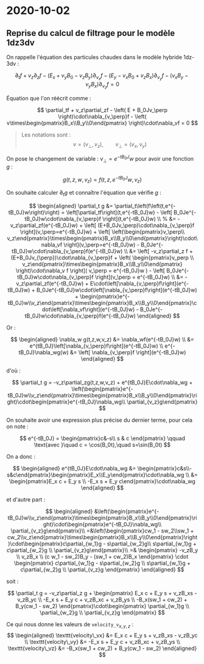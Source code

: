 # 2020-10-02

## Reprise du calcul de filtrage pour le modèle 1dz3dv

On rappelle l'équation des particules chaudes dans le modèle hybride 1dz-3dv :

$$
  \partial_tf + v_z\partial_zf - \left( E_x + v_yB_0 - v_zB_y \right)\partial_{v_x}f - \left( E_y - v_xB_0 + v_zB_x \right)\partial_{v_y}f - \left( v_xB_y - v_yB_x \right)\partial_{v_z}f = 0
$$

Équation que l'on réécrit comme :

$$
  \partial_tf + v_z\partial_zf - \left( E + B_0Jv_\perp \right)\cdot\nabla_{v_\perp}f - \left( v\times\begin{pmatrix}B_x\\B_y\\0\end{pmatrix} \right)\cdot\nabla_vf = 0
$$

> Les notations sont : $$v = (v_\perp,v_z), \qquad v_\perp = (v_x,v_y)$$

On pose le changement de variable : $v_\perp = e^{-tB_0J}w$ pour avoir une fonction $g$ :

$$
  g(t,z,w,v_z) = f(t,z,e^{-tB_0J}w,v_z)
$$

On souhaite calculer $\partial_t g$ et connaître l'équation que vérifie $g$ :

$$
  \begin{aligned}
    \partial_t g &= \partial_t\left(f\left(t,e^{-tB_0J}w\right)\right) = \left[\partial_tf\right](t,e^{-tB_0J}w) - \left[ B_0Je^{-tB_0J}w\cdot\nabla_{v_\perp}f \right](t,e^{-tB_0J}w) \\
                % &= -v_z\partial_zf(e^{-tB_0J}w) + \left[ (E+B_0Jv_\perp)\cdot\nabla_{v_\perp}f \right](v_\perp=e^{-tB_0J}w) + \left[ \left(\begin{pmatrix}v_\perp\\ v_z\end{pmatrix}\times\begin{pmatrix}B_x\\B_y\\0\end{pmatrix}\right)\cdot\nabla_vf \right](v_\perp=e^{-tB_0J}w) - B_0Je^{-tB_0J}w\cdot\nabla_{v_\perp}f(e^{-tB_0J}w) \\
                 &= \left[ -v_z\partial_z f + (E+B_0Jv_{\perp})\cdot\nabla_{v_\perp}f + \left( \begin{pmatrix}v_perp \\ v_z\end{pmatrix}\times\begin{pmatrix}B_x\\B_y\\0\end{pmatrix} \right)\cdot\nabla_v f \right]( v_\perp = e^{-tB_0J}w ) - \left[ B_0Je^{-tB_0J}w\cdot\nabla_{v_\perp}f \right](v_\perp = e^{-tB_0J}w) \\
                 &= -v_z\partial_zf(e^{-tB_0J}w) + E\cdot\left[\nabla_{v_\perp}f\right](e^{-tB_0J}w) + B_0Je^{-tB_0J}w\cdot\left[\nabla_{v_\perp}f\right](e^{-tB_0J}w) + \begin{pmatrix}e^{-tB_0J}w\\v_z\end{pmatrix}\times\begin{pmatrix}B_x\\B_y\\0\end{pmatrix}\cdot\left[\nabla_vf\right](e^{-tB_0J}w) - B_0Je^{-tB_0J}w\cdot\nabla_{v_\perp}f(e^{-tB_0J}w)
  \end{aligned}
$$

Or :

$$
  \begin{aligned}
    \nabla_w g(t,z,w,v_z) &= \nabla_wf(e^{-tB_0J}w) \\
                          &= e^{tB_0J}\left[\nabla_{v_\perp}f\right](e^{-tB_0J}w) \\
    e^{-tB_0J}\nabla_wg(w) &= \left[ \nabla_{v_\perp}f \right](e^{-tB_0J}w) 
  \end{aligned}
$$

d'où :

$$
  \partial_t g = -v_z\partial_zg(t,z,w,v_z) + e^{tB_0J}E\cdot\nabla_wg + \left(\begin{pmatrix}e^{-tB_0J}w\\v_z\end{pmatrix}\times\begin{pmatrix}B_x\\B_y\\0\end{pmatrix}\right)\cdot\begin{pmatrix}e^{-tB_0J}\nabla_wg\\ \partial_{v_z}g\end{pmatrix}
$$

On souhaite avoir une expression plus précise du dernier terme, pour cela on note :

$$
  e^{-tB_0J} = \begin{pmatrix}c&-s\\ s & c \end{pmatrix} \qquad \text{avec }\quad c = \cos(B_0t),\quad s=\sin(B_0t)
$$

On a donc :

$$
  \begin{aligned}
    e^{tB_0J}E\cdot\nabla_wg &= \begin{pmatrix}c&s\\-s&c\end{pmatrix}\begin{pmatrix}E_x\\E_y\end{pmatrix}\cdot\nabla_wg \\
                             &= \begin{pmatrix}E_x c + E_y s \\ -E_x s + E_y c\end{pmatrix}\cdot\nabla_wg 
  \end{aligned}
$$

et d'autre part :

$$
  \begin{aligned}
     &\left(\begin{pmatrix}e^{-tB_0J}w\\v_z\end{pmatrix}\times\begin{pmatrix}B_x\\B_y\\0\end{pmatrix}\right)\cdot\begin{pmatrix}e^{-tB_0J}\nabla_wg\\ \partial_{v_z}g\end{pmatrix}\\
    =&\left(\begin{pmatrix}cw_1 - sw_2\\sw_1 + cw_2\\v_z\end{pmatrix}\times\begin{pmatrix}B_x\\B_y\\0\end{pmatrix}\right)\cdot\begin{pmatrix}c\partial_{w_1}g - s\partial_{w_2}g\\ s\partial_{w_1}g + c\partial_{w_2}g \\ \partial_{v_z}g\end{pmatrix}\\
    =& \begin{pmatrix}
      -v_zB_y \\
       v_zB_x \\
       (c w_1 - sw_2)B_y - (sw_1 + cw_2)B_x
    \end{pmatrix} \cdot \begin{pmatrix}
      c\partial_{w_1}g - s\partial_{w_2}g \\
      s\partial_{w_1}g + c\partial_{w_2}g \\
      \partial_{v_z}g
    \end{pmatrix}
  \end{aligned}
$$

soit :

$$
  \partial_t g = -v_z\partial_z g + \begin{pmatrix}
    E_x c + E_y s + v_zB_xs - v_zB_yc \\
    -E_x s + E_y c + v_zB_xc + v_zB_ys \\
    -B_x(sw_1 + cw_2) + B_y(cw_1 - sw_2)
  \end{pmatrix}\cdot\begin{pmatrix}
    \partial_{w_1}g \\
    \partial_{w_2}g \\
    \partial_{v_z}g
  \end{pmatrix}
$$

Ce qui nous donne les valeurs de $\texttt{velocity\_v}_{x,y,z}$ :
$$
  \begin{aligned}
    \texttt{velocity\_vx} &= E_x c + E_y s + v_zB_xs - v_zB_yc \\
    \texttt{velocity\_vy} &= -E_x s + E_y c + v_zB_xc + v_zB_ys \\
    \texttt{velocity\_vz} &= -B_x(sw_1 + cw_2) + B_y(cw_1 - sw_2)
  \end{aligned}
$$



